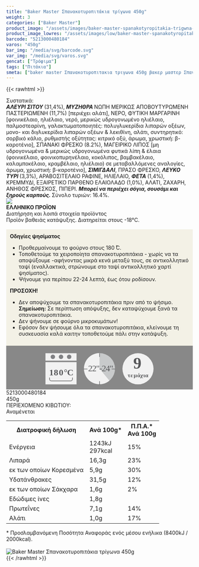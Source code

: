 ```yaml
---
title: "Baker Master Σπανακοτυροπιτάκια τρίγωνα 450g"
weight: 3
categories: ["Baker Master"]
product_image: "/assets/images/baker-master-spanakotyropitakia-trigwna-450g.jpg"
product_image_lowres: "/assets/images/low/baker-master-spanakotyropitakia-trigwna-450g.jpg"
barcode: "5213000480184"
varos: "450g"
bar_img: "/media/svg/barcode.svg"
var_img: "/media/svg/varos.svg"
gencat: ["Τρόφιμα"]
tags: ["Πιτάκια"]
smeta: ["baker master Σπανακοτυροπιτακια τριγωνα 450g βακερ μαστερ Σπανακοτυροπιτακια τριγωνα 450g 5213000480184 baker master spanakotyropitakia trigwna 450g μπεικερ μαστερ"]
---
```

{{< rawhtml >}}

<div class="sload18"><div class="product"><div id="sistatika">Συστατικά:</div><div class="alltext"><strong><em>ΑΛΕΥΡΙ ΣΙΤΟΥ </em></strong>(31,4%), <strong><em>ΜΥΖΗΘΡΑ </em></strong>ΝΩΠΗ ΜΕΡΙΚΩΣ ΑΠΟΒΟΥΤΥΡΩΜΕΝΗ ΠΑΣΤΕΡΙΩΜΕΝΗ (11,7%) [περιέχει αλάτι], ΝΕΡΟ, ΦΥΤΙΚΗ ΜΑΡΓΑΡΙΝΗ [φοινικέλαιο, ηλιέλαιο, νερό, μερικώς υδρογονωμένο ηλιέλαιο, παλμοστεαρίνη, γαλακτωματοποιητές: πολυγλυκερίδια λιπαρών οξέων, μονο- και διγλυκερίδια λιπαρών οξέων &amp; λεκιθίνη, αλάτι, συντηρητικό: σορβικό κάλιο, ρυθμιστής οξύτητας: κιτρικό οξύ, άρωμα, χρωστική: β-καροτένιο], ΣΠΑΝΑΚΙ ΦΡΕΣΚΟ (8.2%), ΜΑΓΕΙΡΙΚΟ ΛΙΠΟΣ [μη υδρογονωμένα &amp; μερικώς υδρογονωμένα φυτικά λίπη &amp; έλαια (φοινικέλαιο, φοινικοπυρηνέλαιο, κοκόλιπος, βαμβακέλαιο, καλαμποκέλαιο, κραμβέλαιο, ηλιέλαιο) σε μεταβαλλόμενες αναλογίες, άρωμα, χρωστική: β-καροτένιο], <strong><em>ΣΙΜΙΓΔΑΛΙ</em></strong>, ΠΡΑΣΟ ΦΡΕΣΚΟ, <strong><em>ΛΕΥΚΟ ΤΥΡΙ </em></strong>(3,3%), ΑΡΑΒΟΣΙΤΕΛΑΙΟ ΡΑΦΙΝΕ, ΗΛΙΕΛΑΙΟ, <strong><em>ΦΕΤΑ </em></strong>(1,4%), ΚΡΕΜΜΥΔΙ, ΕΞΑΙΡΕΤΙΚΟ ΠΑΡΘΕΝΟ ΕΛΑΙΟΛΑΔΟ (1,0%), ΑΛΑΤΙ, ΖΑΧΑΡΗ, ΑΝΗΘΟΣ ΦΡΕΣΚΟΣ, ΠΙΠΕΡΙ. <strong><em>Μπορεί να περιέχει σόγια, σουσάμι και ξηρούς καρπούς. </em></strong>Σύνολο τυριών: 16.4%.</div><div id="flag"><div id="flagimage" style="margin:0"><img src="/media/icons/gr.svg"></div><span id="flagtext"><b>ΕΛΛΗΝΙΚΟ ΠΡΟΪΟΝ</b></span></div><div id="loipa">Διατήρηση και λοιπά στοιχεία προϊόντος</div><div class="alltext">Προϊόν βαθειάς κατάψυξης. Διατηρείται στους -18°C.<br><br><div style="background:#f3f1e6;padding:10px;margin:0px"><b>Οδηγίες ψησίματος</b><br><ul><li>Προθερμαίνουμε το φούρνο στους 180 ̊C.</li><li>Τοποθετούμε τα χειροποίητα σπανακοτυροπιτάκια - χωρίς να τα αποψύξουμε -αφήνοντας μικρά κενά μεταξύ τους, σε αντικολλητικό ταψί (εναλλακτικά, στρώνουμε στο ταψί αντικολλητικό χαρτί ψησίματος).</li><li>Ψήνουμε για περίπου 22-24 λεπτά, έως ότου ροδίσουν.</li></ul><b>ΠΡΟΣΟΧΗ!</b><br><ul><li>Δεν αποψύχουμε τα σπανακοτυροπιτάκια πριν από το ψήσιμο.<br><b>Σημείωση:</b> Σε περίπτωση απόψυξης, δεν καταψύχουμε ξανά τα σπανακοτυροπιτάκια.</li><li>Δεν ψήνουμε σε φούρνο μικροκυμάτων!</li><li>Εφόσον δεν ψήσουμε όλα τα σπανακοτυροπιτάκια, κλείνουμε τη συσκευασία καλά καιτην τοποθετούμε πάλι στην κατάψυξη.</li></ul></div><div style="width:auto;margin:0px;background:#888"><div style="max-width:292px;margin:auto;padding:20px 20px 12px"><svg viewBox="0 0 292 85.37"><defs><style>.cls-1{fill:#f2f2f2}.cls-2{font-size:15.5px;letter-spacing:-.01em}.cls-12,.cls-18,.cls-19,.cls-2,.cls-9{fill:#58595b}.cls-12,.cls-2,.cls-9{font-family:csans;font-weight:700}.cls-3{letter-spacing:-.01em}.cls-4{letter-spacing:-.01em}.cls-5{letter-spacing:0}.cls-6{letter-spacing:.01em}.cls-7{letter-spacing:-.01em}.cls-8{letter-spacing:-.01em}.cls-9{font-size:44.05px}.cls-10{fill:#808184}.cls-11{fill:gray}.cls-12{font-size:24px}.cls-13{letter-spacing:-.06em}.cls-14{letter-spacing:0}.cls-15{letter-spacing:-.01em}.cls-16{letter-spacing:-.02em}.cls-17{fill:#c8cacb}.cls-19{font-size:23.88px;font-family:csans;letter-spacing:-.05em}</style></defs><title>Asset 31</title><g id="Layer_2" data-name="Layer 2"><g id="Layer_1-2" data-name="Layer 1"><circle class="cls-1" cx="250" cy="42.34" r="42"></circle><text class="cls-2" transform="translate(221.94 64.7)">τ<tspan class="cls-3" x="7.94" y="0">ε</tspan><tspan class="cls-4" x="16.38" y="0">μ</tspan><tspan class="cls-5" x="25.73" y="0">ά</tspan><tspan class="cls-6" x="34.4" y="0">χ</tspan><tspan class="cls-7" x="42.4" y="0">ι</tspan><tspan class="cls-8" x="47.44" y="0">α</tspan></text><text class="cls-9" transform="translate(237.37 41.88)">9</text><rect class="cls-1" y="0.34" width="84" height="20"></rect><rect class="cls-1" y="24.34" width="84" height="60"></rect><circle class="cls-10" cx="20" cy="10" r="6"></circle><circle class="cls-10" cx="42" cy="10" r="6"></circle><circle class="cls-10" cx="64" cy="10" r="6"></circle><path class="cls-1" d="M68,34H16a4.05,4.05,0,0,0-4,4V66H72V38A4.05,4.05,0,0,0,68,34ZM11,66v4a5,5,0,0,0,5,5H68a5,5,0,0,0,5-5V66Z"></path><path class="cls-11" d="M72,66v4a4.05,4.05,0,0,1-4,4H16a4.05,4.05,0,0,1-4-4V66H10v4a6,6,0,0,0,6,6H68a6,6,0,0,0,6-6V66Z"></path><text class="cls-12" transform="translate(10.1 60.39)"><tspan class="cls-13">1</tspan><tspan class="cls-14" x="12.36" y="0">8</tspan><tspan class="cls-15" x="26.09" y="0">0</tspan><tspan class="cls-16" x="39.58" y="0">°</tspan><tspan x="48.43" y="0">C</tspan></text><circle class="cls-17" cx="146" cy="42" r="42"></circle><path class="cls-1" d="M146,42l26.88,32.27A42,42,0,1,1,145.94,0Z"></path><path class="cls-18" d="M146.19,10.37a.66.66,0,0,1-.66-.66V1.06a.67.67,0,1,1,1.33,0V9.71A.66.66,0,0,1,146.19,10.37Z"></path><path class="cls-18" d="M188,43.55h-8.66a.67.67,0,0,1,0-1.33H188a.67.67,0,0,1,0,1.33Z"></path><path class="cls-18" d="M146.19,85.37a.67.67,0,0,1-.66-.66V76.05a.67.67,0,0,1,1.33,0v8.66A.67.67,0,0,1,146.19,85.37Z"></path><path class="cls-18" d="M113,43.55h-8.65a.67.67,0,1,1,0-1.33H113a.67.67,0,0,1,0,1.33Z"></path><text class="cls-19" transform="translate(115.18 49.09)">22"-24"</text></g></g></svg></div></div></div><div id="barcode"><div id="barimage1"></div><span id="bartext">5213000480184</span></div><div id="varos"><div id="varosimage1"></div><span id="varostext">450g</span></div><div id="kivotio">ΠΕΡΙΕΧΟΜΕΝΟ ΚΙΒΩΤΙΟΥ:<br>Αναμένεται</div><table id="diatable"><tbody><tr><th>Διατροφική δήλωση</th><th>Ανά 100g*</th><th>Π.Π.Α.*<br>Ανά 100g</th></tr><tr><td class="texr2">Ενέργεια</td><td class="texr">1243kJ<br>297kcal</td><td class="texr">15%</td></tr><tr><td class="texr2">Λιπαρά</td><td class="texr">16,3g</td><td class="texr">23%</td></tr><tr><td class="gray">εκ των οποίων Κορεσµένα</td><td class="gray2">5,9g</td><td class="gray2">30%</td></tr><tr><td class="texr2">Yδατάνθρακες</td><td class="texr">31,5g</td><td class="texr">12%</td></tr><tr><td class="gray">εκ των οποίων Σάκχαρα</td><td class="gray2">1,6g</td><td class="gray2">2%</td></tr><tr><td class="texr2">Εδώδιμες ίνες</td><td class="texr">1,8g</td><td class="texr"></td></tr><tr><td class="texr2">Πρωτεΐνες</td><td class="texr">7,1g</td><td class="texr">14%</td></tr><tr><td class="texr2">Αλάτι</td><td class="texr">1,0g</td><td class="texr">17%</td></tr></tbody></table><div class="alltext">* Προσλαμβανόμενη Ποσότητα Αναφοράς ενός μέσου ενήλικα (8400kJ / 2000kcal).</div><br><div class="pimg"><img alt="Baker Master Σπανακοτυροπιτάκια τρίγωνα 450g" title="Baker Master Σπανακοτυροπιτάκια τρίγωνα 450g" src="/assets/images/baker-master-spanakotyropitakia-trigwna-450g.jpg"></div></div></div>
{{< /rawhtml >}}


